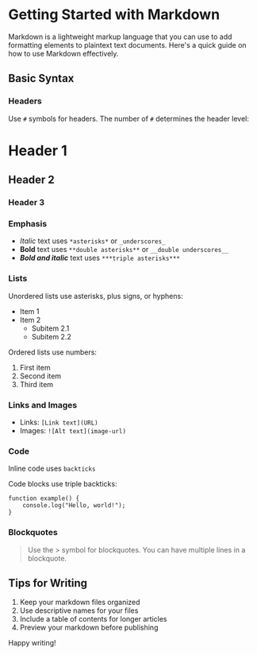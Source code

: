 # Getting Started with Markdown

Markdown is a lightweight markup language that you can use to add formatting elements to plaintext text documents. Here's a quick guide on how to use Markdown effectively.

## Basic Syntax

### Headers

Use `#` symbols for headers. The number of `#` determines the header level:

# Header 1
## Header 2
### Header 3

### Emphasis

- *Italic* text uses `*asterisks*` or `_underscores_`
- **Bold** text uses `**double asterisks**` or `__double underscores__`
- ***Bold and italic*** text uses `***triple asterisks***`

### Lists

Unordered lists use asterisks, plus signs, or hyphens:

* Item 1
* Item 2
  * Subitem 2.1
  * Subitem 2.2

Ordered lists use numbers:

1. First item
2. Second item
3. Third item

### Links and Images

- Links: `[Link text](URL)`
- Images: `![Alt text](image-url)`

### Code

Inline code uses `backticks`

Code blocks use triple backticks:

```
function example() {
    console.log("Hello, world!");
}
```

### Blockquotes

> Use the > symbol for blockquotes.
> You can have multiple lines in a blockquote.

## Tips for Writing

1. Keep your markdown files organized
2. Use descriptive names for your files
3. Include a table of contents for longer articles
4. Preview your markdown before publishing

Happy writing!